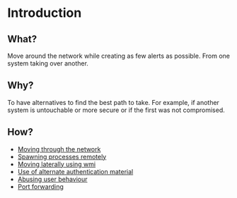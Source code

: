 # Introduction

## What?

Move around the network while creating as few alerts as possible. From one system taking over another.

## Why?

To have alternatives to find the best path to take. For example, if another system is untouchable or more secure or if the first was 
not compromised.

## How?

* [Moving through the network](moving.md)
* [Spawning processes remotely](spawning.md)
* [Moving laterally using wmi](lateral.md)
* [Use of alternate authentication material](auth.md)
* [Abusing user behaviour](behaviour.md)
* [Port forwarding](portforward.md)
